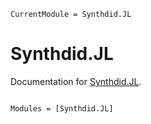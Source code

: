 ```@meta
CurrentModule = Synthdid.JL
```

# Synthdid.JL

Documentation for [Synthdid.JL](https://github.com/d2cml-ai/Synthdid.JL.jl).

```@index
```

```@autodocs
Modules = [Synthdid.JL]
```
